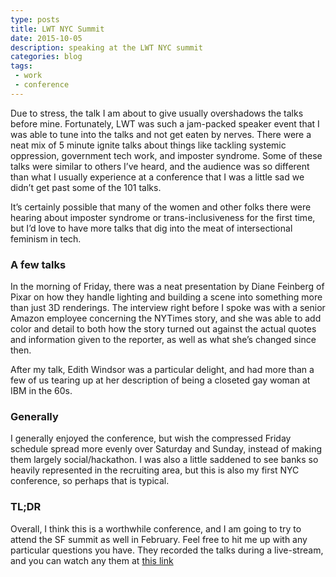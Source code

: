```yaml
---
type: posts
title: LWT NYC Summit
date: 2015-10-05
description: speaking at the LWT NYC summit
categories: blog
tags: 
 - work
 - conference
---
```


Due to stress, the talk I am about to give usually overshadows the talks before mine. Fortunately, LWT was such a jam-packed speaker event that I was able to tune into the talks and not get eaten by nerves. There were a neat mix of 5 minute ignite talks about things like tackling systemic oppression, government tech work, and imposter syndrome. Some of these talks were similar to others I’ve heard, and the audience was so different than what I usually experience at a conference that I was a little sad we didn’t get past some of the 101 talks.

It’s certainly possible that many of the women and other folks there were hearing about imposter syndrome or trans-inclusiveness for the first time, but I’d love to have more talks that dig into the meat of intersectional feminism in tech.

### A few talks

In the morning of Friday, there was a neat presentation by Diane Feinberg of Pixar on how they handle lighting and building a scene into something more than just 3D renderings.
The interview right before I spoke was with a senior Amazon employee concerning the NYTimes story, and she was able to add color and detail to both how the story turned out against the actual quotes and information given to the reporter, as well as what she’s changed since then.

After my talk, Edith Windsor was a particular delight, and had more than a few of us tearing up at her description of being a closeted gay woman at IBM in the 60s.

### Generally

I generally enjoyed the conference, but wish the compressed Friday schedule spread more evenly over Saturday and Sunday, instead of making them largely social/hackathon. I was also a little saddened to see banks so heavily represented in the recruiting area, but this is also my first NYC conference, so perhaps that is typical.

### TL;DR

Overall, I think this is a worthwhile conference, and I am going to try to attend the SF summit as well in February.
Feel free to hit me up with any particular questions you have. They recorded the talks during a live-stream, and you can watch any them at [this link](https://www.youtube.com/watch?v=vD-nwKUZ3LI)
